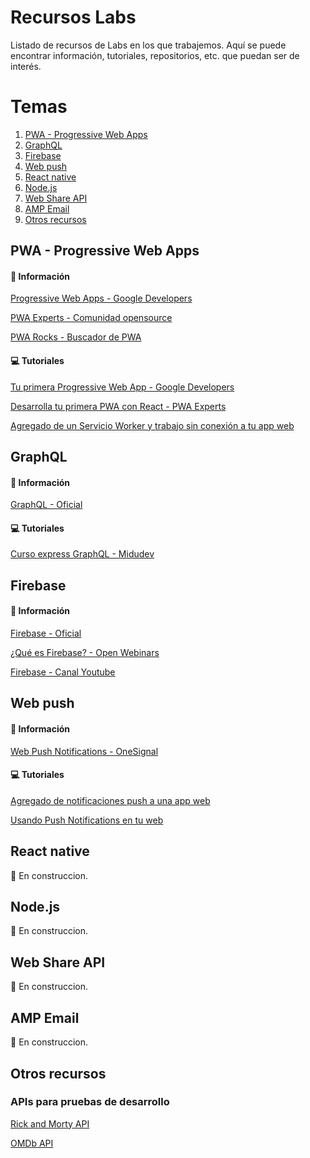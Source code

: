 # Recursos Labs

Listado de recursos de Labs en los que trabajemos. Aquí se puede encontrar información, tutoriales, repositorios, etc. que puedan ser de interés.

# Temas

1. [PWA - Progressive Web Apps](#pwa---progressive-web-apps)
2. [GraphQL](#graphql)
3. [Firebase](#firebase)
4. [Web push](#web-push)
5. [React native](#react-native)
6. [Node.js](#nodejs)
7. [Web Share API](#web-share-api)
8. [AMP Email](#amp-email)
9. [Otros recursos](#otros-recursos)

## PWA - Progressive Web Apps

#### 🤔 Información

[Progressive Web Apps - Google Developers](https://developers.google.com/web/progressive-web-apps/)

[PWA Experts - Comunidad opensource](https://pwaexperts.io/)

[PWA Rocks - Buscador de PWA](https://pwa.rocks/)

#### 💻 Tutoriales

[Tu primera Progressive Web App - Google Developers](https://developers.google.com/web/fundamentals/codelabs/your-first-pwapp/?hl=es)

[Desarrolla tu primera PWA con React - PWA Experts](https://pwaexperts.io/tutoriales/desarrolla-primera-pwa-react)

[Agregado de un Servicio Worker y trabajo sin conexión a tu app web](https://developers.google.com/web/fundamentals/codelabs/offline/?hl=es)

## GraphQL

#### 🤔 Información

[GraphQL - Oficial](https://graphql.org/)

#### 💻 Tutoriales

[Curso express GraphQL - Midudev](https://www.youtube.com/watch?v=KRV46iZ844s&list=PLV8x_i1fqBw3wHa7HOle0MMAcRjfViWwC)

## Firebase

#### 🤔 Información

[Firebase - Oficial](https://firebase.google.com/?hl=es-419)

[¿Qué es Firebase? - Open Webinars](https://openwebinars.net/blog/que-es-firebase-de-google/)

[Firebase - Canal Youtube](https://www.youtube.com/user/Firebase/videos)

## Web push

#### 🤔 Información

[Web Push Notifications - OneSignal](https://onesignal.com/webpush)

#### 💻 Tutoriales

[Agregado de notificaciones push a una app web](https://developers.google.com/web/fundamentals/codelabs/push-notifications/?hl=es)

[Usando Push Notifications en tu web](https://medium.com/finizens-engineering/usando-push-notifications-en-tu-web-7e6711e9070e)

## React native

🚧 En construccion.


## Node.js

🚧 En construccion.


## Web Share API

🚧 En construccion.


## AMP Email

🚧 En construccion.


## Otros recursos

### APIs para pruebas de desarrollo

[Rick and Morty API](https://rickandmortyapi.com/)

[OMDb API](http://www.omdbapi.com/)
